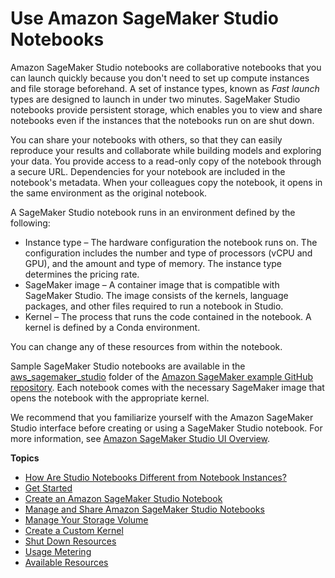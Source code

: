 # Use Amazon SageMaker Studio Notebooks<a name="notebooks"></a>

Amazon SageMaker Studio notebooks are collaborative notebooks that you can launch quickly because you don't need to set up compute instances and file storage beforehand\. A set of instance types, known as *Fast launch* types are designed to launch in under two minutes\. SageMaker Studio notebooks provide persistent storage, which enables you to view and share notebooks even if the instances that the notebooks run on are shut down\.

You can share your notebooks with others, so that they can easily reproduce your results and collaborate while building models and exploring your data\. You provide access to a read\-only copy of the notebook through a secure URL\. Dependencies for your notebook are included in the notebook's metadata\. When your colleagues copy the notebook, it opens in the same environment as the original notebook\.

A SageMaker Studio notebook runs in an environment defined by the following:
+ Instance type – The hardware configuration the notebook runs on\. The configuration includes the number and type of processors \(vCPU and GPU\), and the amount and type of memory\. The instance type determines the pricing rate\.
+ SageMaker image – A container image that is compatible with SageMaker Studio\. The image consists of the kernels, language packages, and other files required to run a notebook in Studio\.
+ Kernel – The process that runs the code contained in the notebook\. A kernel is defined by a Conda environment\.

You can change any of these resources from within the notebook\.

Sample SageMaker Studio notebooks are available in the [aws\_sagemaker\_studio](https://github.com/awslabs/amazon-sagemaker-examples/tree/master/aws_sagemaker_studio) folder of the [Amazon SageMaker example GitHub repository](https://github.com/awslabs/amazon-sagemaker-examples)\. Each notebook comes with the necessary SageMaker image that opens the notebook with the appropriate kernel\.

We recommend that you familiarize yourself with the Amazon SageMaker Studio interface before creating or using a SageMaker Studio notebook\. For more information, see [Amazon SageMaker Studio UI Overview](studio-ui.md)\.

**Topics**
+ [How Are Studio Notebooks Different from Notebook Instances?](notebooks-comparison.md)
+ [Get Started](notebooks-get-started.md)
+ [Create an Amazon SageMaker Studio Notebook](notebooks-create-notebook.md)
+ [Manage and Share Amazon SageMaker Studio Notebooks](notebooks-run-and-manage.md)
+ [Manage Your Storage Volume](notebooks-personal-storage-manage.md)
+ [Create a Custom Kernel](notebooks-create-custom-kernel.md)
+ [Shut Down Resources](notebooks-run-and-manage-shut-down.md)
+ [Usage Metering](notebooks-usage-metering.md)
+ [Available Resources](notebooks-resources.md)